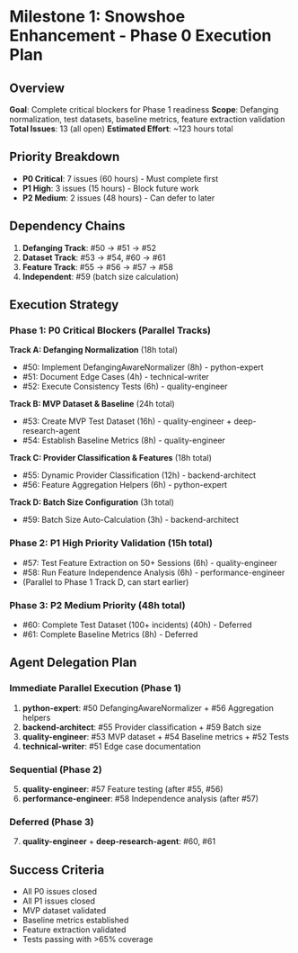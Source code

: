 # Milestone 1: Snowshoe Enhancement - Phase 0 Execution Plan

## Overview
**Goal**: Complete critical blockers for Phase 1 readiness
**Scope**: Defanging normalization, test datasets, baseline metrics, feature extraction validation
**Total Issues**: 13 (all open)
**Estimated Effort**: ~123 hours total

## Priority Breakdown
- **P0 Critical**: 7 issues (60 hours) - Must complete first
- **P1 High**: 3 issues (15 hours) - Block future work  
- **P2 Medium**: 2 issues (48 hours) - Can defer to later

## Dependency Chains
1. **Defanging Track**: #50 → #51 → #52
2. **Dataset Track**: #53 → #54, #60 → #61
3. **Feature Track**: #55 → #56 → #57 → #58
4. **Independent**: #59 (batch size calculation)

## Execution Strategy

### Phase 1: P0 Critical Blockers (Parallel Tracks)

**Track A: Defanging Normalization** (18h total)
- #50: Implement DefangingAwareNormalizer (8h) - python-expert
- #51: Document Edge Cases (4h) - technical-writer
- #52: Execute Consistency Tests (6h) - quality-engineer

**Track B: MVP Dataset & Baseline** (24h total)
- #53: Create MVP Test Dataset (16h) - quality-engineer + deep-research-agent
- #54: Establish Baseline Metrics (8h) - quality-engineer

**Track C: Provider Classification & Features** (18h total)
- #55: Dynamic Provider Classification (12h) - backend-architect
- #56: Feature Aggregation Helpers (6h) - python-expert

**Track D: Batch Size Configuration** (3h total)
- #59: Batch Size Auto-Calculation (3h) - backend-architect

### Phase 2: P1 High Priority Validation (15h total)
- #57: Test Feature Extraction on 50+ Sessions (6h) - quality-engineer
- #58: Run Feature Independence Analysis (6h) - performance-engineer
- (Parallel to Phase 1 Track D, can start earlier)

### Phase 3: P2 Medium Priority (48h total)
- #60: Complete Test Dataset (100+ incidents) (40h) - Deferred
- #61: Complete Baseline Metrics (8h) - Deferred

## Agent Delegation Plan

### Immediate Parallel Execution (Phase 1)
1. **python-expert**: #50 DefangingAwareNormalizer + #56 Aggregation helpers
2. **backend-architect**: #55 Provider classification + #59 Batch size
3. **quality-engineer**: #53 MVP dataset + #54 Baseline metrics + #52 Tests
4. **technical-writer**: #51 Edge case documentation

### Sequential (Phase 2)
5. **quality-engineer**: #57 Feature testing (after #55, #56)
6. **performance-engineer**: #58 Independence analysis (after #57)

### Deferred (Phase 3)
7. **quality-engineer** + **deep-research-agent**: #60, #61

## Success Criteria
- All P0 issues closed
- All P1 issues closed
- MVP dataset validated
- Baseline metrics established
- Feature extraction validated
- Tests passing with >65% coverage
